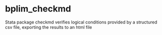 # bplim_checkmd

Stata package checkmd
verifies logical conditions provided by a structured csv file, exporting the results to an html file
